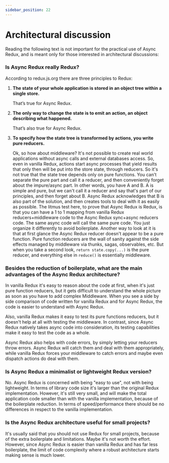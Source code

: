 ```yaml
---
sidebar_position: 22
---
```


# Architectural discussion

Reading the following text is not important for the practical use of Async Redux, and is meant only
for those interested in architectural discussions:

### Is Async Redux really Redux?

According to redux.js.org there are three principles to Redux:

1. **The state of your whole application is stored in an object tree within a single store.**

   That’s true for Async Redux.

2. **The only way to change the state is to emit an action, an object describing what happened.**

   That’s also true for Async Redux.

3. **To specify how the state tree is transformed by actions, you write pure reducers.**

   Ok, so how about middleware? It's not possible to create real world applications without async
   calls and external databases access. So, even in vanilla Redux, actions start async processes
   that yield results that only then will be put into the store state, through reducers. So it's not
   true that the state tree depends only on pure functions. You can't separate the pure part and
   call it a reducer, and then conveniently forget about the impure/async part. In other words, you
   have A and B. A is simple and pure, but we can't call it a reducer and say that's part of our
   principles, and then forget about B. Async Redux acknowledges that B is also part of the
   solution, and then creates tools to deal with it as easily as possible. The litmus test here, to
   prove that Async Redux is Redux, is that you can have a 1 to 1 mapping from vanilla Redux
   reducers+middleware code to the Async Redux sync+async reducers code. The same async code will
   call the same pure code. You just organize it differently to avoid boilerplate. Another way to
   look at it is that at first glance the Async Redux reducer doesn't appear to be a pure function.
   Pure function reducers are the wall of sanity against the side effects managed by middleware via
   thunks, sagas, observables, etc. But when you take a second look, `return state.copy(...)` is the
   pure reducer, and everything else in `reduce()` is essentially middleware.

### Besides the reduction of boilerplate, what are the main advantages of the Async Redux architecture?

In vanilla Redux it's easy to reason about the code at first, when it's just pure function reducers,
but it gets difficult to understand the whole picture as soon as you have to add complex Middleware.
When you see a side by side comparison of code written for vanilla Redux and for Async Redux, the
code is easier to understand with Async Redux.

Also, vanilla Redux makes it easy to test its pure functions reducers, but it doesn't help at all
with testing the middleware. In contrast, since Async Redux natively takes async code into
consideration, its testing capabilities make it easy to test the code as a whole.

Async Redux also helps with code errors, by simply letting your reducers throw errors. Async Redux
will catch them and deal with them appropriately, while vanilla Redux forces your middleware to
catch errors and maybe even dispatch actions do deal with them.

### Is Async Redux a minimalist or lightweight Redux version?

No. Async Redux is concerned with being "easy to use", not with being lightweight. In terms of
library code size it's larger than the original Redux implementation. However, it's still very
small, and will make the total application code smaller than with the vanilla implementation,
because of the boilerplate reduction. In terms of speed/performance there should be no differences
in respect to the vanilla implementation.

### Is the Async Redux architecture useful for small projects?

It's usually said that you should not use Redux for small projects, because of the extra boilerplate
and limitations. Maybe it's not worth the effort. However, since Async Redux is easier than vanilla
Redux and has far less boilerplate, the limit of code complexity where a robust architecture starts
making sense is much lower.
